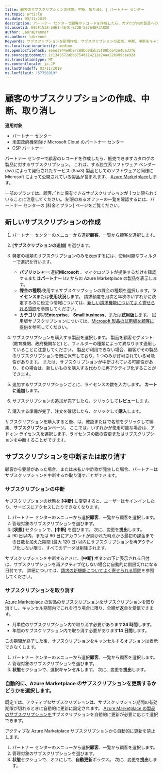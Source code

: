 ```yaml
---
title: 顧客のサブスクリプションの作成、中断、取り消し | パートナー センター
ms.topic: article
ms.date: 03/11/2019
description: パートナー センターで顧客のレコードを作成したら、カタログ内の製品へのサブスクリプションを販売できます。
ms.assetid: E95F1538-60E1-464C-B72B-52764BF3A820
author: LauraBrenner
ms.author: labrenne
Keywords: サブスクリプションを新規作成、サブスクリプションの追加、中断、中断をキャンセルします。
ms.localizationpriority: medium
ms.openlocfilehash: e66e3944e9be7c08bd0dab35f09bde42e4ba33f6
ms.sourcegitcommit: 1c1345572abb3754d114212e24aa52b009cee92d
ms.translationtype: MT
ms.contentlocale: ja-JP
ms.lasthandoff: 03/11/2019
ms.locfileid: "57756919"
---
```

# <a name="create-suspend-or-cancel-customer-subscriptions"></a>顧客のサブスクリプションの作成、中断、取り消し

**適用対象**

-  パートナー センター
-  米国政府機関向け Microsoft Cloud のパートナー センター
-  CSP パートナー

パートナー センターで顧客のレコードを作成したら、販売できますカタログの製品に対するサブスクリプション。 これは、する独立系ソフトウェア ベンダー (Isv) によって発行されたサービス (SaaS) 製品としてのソフトウェアと同様に Microsoft によって公開されている製品が含まれます、 [Azure Marketplace](https://azuremarketplace.microsoft.com/marketplace)します。 

一部のプランでは、顧客ごとに保有できるサブスクリプションが 1 つに限られていることに注意してください。 制限のあるオファーの一覧を確認するには、パートナー センターの [料金とプラン] ページをご覧ください。 


## <a name="create-a-new-subscription"></a>新しいサブスクリプションの作成

1. パートナー センターのメニューから選択**顧客**、一覧から顧客を選択します。

2. **[サブスクリプションの追加]** を選びます。

3. 特定の種類のサブスクリプションのみを表示するには、使用可能なフィルターで選択を行います。
   - **パブリッシャー**:選択**Microsoft** 、マイクロソフトが提供するだけを確認するまたは**パートナー** Isv からの Azure Marketplace の製品を表示します。
   - **課金の種類**:使用するサブスクリプションの課金の種類を選択します。**ライセンス**または**使用状況**します。 請求頻度を月次と年次のいずれかに決定するのに役立つ情報については、[新しい請求機能についてよく寄せられる質問](faq-about-new-billing-features.md)を参照してください。
   - **カテゴリ**:選択**Enterprise**、 **Small business**、または**試用版**します。 試用版サブスクリプションについては、[Microsoft 製品の試用版を顧客に提供](offer-your-customers-trials-of-microsoft-products.md)を参照してください。

4. サブスクリプションを購入する製品を選択します。 製品を顧客セグメント (教育機関、政府機関など) と、フィルターの種類によって異なります適用していることに注意してください。 製品が利用できない場合、顧客がその製品のサブスクリプションを既に保有しており、1 つのみが許可されている可能性があります。 または、サブスクリプションが中断されている可能性があり、その場合は、新しいものを購入する代わりに再アクティブ化することができます。

5. 追加するサブスクリプションごとに、ライセンスの数を入力します。 **カートに追加**します。

6. サブスクリプションの追加が完了したら、クリックして**レビュー**します。

7. 購入する準備が完了、注文を確認したら、クリックして**購入**します。

サブスクリプションを購入すると後、は、確認またはで名前をクリックして編集、**サブスクリプション**ページ。 ここでは、いずれかが使用可能な場合は、アドオン ライセンスを選択します、ライセンスの数の変更またはサブスクリプションを中断することができます。


## <a name="suspend-or-cancel-a-subscription"></a>サブスクリプションを中断または取り消す

顧客から要請があった場合、または未払いや詐欺が発生した場合、パートナーはサブスクリプションを中断するか取り消すことができます。

### <a name="suspend-a-subscription"></a>サブスクリプションの中断

サブスクリプションの状態を **[中断]** に変更すると、ユーザーはサインインしたり、サービスにアクセスしたりできなくなります。

1.  パートナー センターのメニューから選択**顧客**、一覧から顧客を選択します。
2.  管理対象のサブスクリプションを選びます。
3.  **[状態]** セクションで、**[中断]** を選びます。 次に、変更を**提出**します。
4.  90 日以内、または 90 日にアカウントが開かれた時点から最初の課金までの日数を加えた期間 (最大 120 日) 以内にサブスクリプションを再アクティブ化しない限り、すべてのデータは削除されます。

サブスクリプションを中断するときに、**[中断]** ボタンの下に表示される日付は、サブスクリプションを再アクティブ化しない場合に自動的に期限切れになる日付です。 詳細については、[請求の新機能についてよく寄せられる質問](faq-about-new-billing-features.md)を参照してください。

### <a name="cancel-a-subscription"></a>サブスクリプションを取り消す

[Azure Marketplace の製品のサブスクリプションを](sell-marketplace-products.md)サブスクリプションを取り消すし、キャンセル期間内でこれを行う場合に限り、全額が返金を受信できます。 

- 月単位のサブスクリプション内で取り消す必要があります**24 時間**します。
- 年間のサブスクリプション内で取り消す必要があります**14 日間**します。

この期間が終了した後、サブスクリプションをキャンセルするオプションは表示できなくします。

1.  パートナー センターのメニューから選択**顧客**、一覧から顧客を選択します。
2.  管理対象のサブスクリプションを選びます。
3.  **状態**セクションで、選択**キャンセル**します。 次に、変更を**提出**します。

### <a name="choose-whether-to-automatically-renew-an-azure-marketplace-subscription"></a>自動的に、Azure Marketplace のサブスクリプションを更新するかどうかを選択します。

既定では、アクティブなサブスクリプションは、サブスクリプション期間の有効期限が切れるときに自動的に更新に設定されます。 [Azure Marketplace の製品のサブスクリプションを](sell-marketplace-products.md)サブスクリプションを自動的に更新が必要に応じて選択できます。

アクティブな Azure Marketplace サブスクリプションから自動的に更新を禁止します。

1.  パートナー センターのメニューから選択**顧客**、一覧から顧客を選択します。
2.  管理対象のサブスクリプションを選びます。
3.  **状態**セクションで、オフにして、**自動更新**ボックス。 次に、変更を**提出**します。


 



